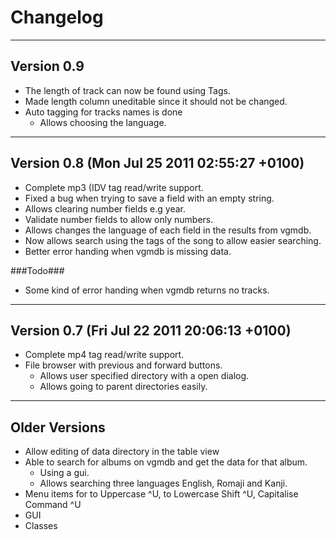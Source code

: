 Changelog
=========
-----------
Version 0.9
-----------
* The length of track can now be found using Tags.
* Made length column uneditable since it should not be changed.
* Auto tagging for tracks names is done
  * Allows choosing the language.

-----------
Version 0.8 (Mon Jul 25 2011 02:55:27 +0100)
-----------
* Complete mp3 (IDV tag read/write support.
* Fixed a bug when trying to save a field with an empty string.
* Allows clearing number fields e.g year.
* Validate number fields to allow only numbers. 
* Allows changes the language of each field in the results from vgmdb.
* Now allows search using the tags of the song to allow easier searching.
* Better error handing when vgmdb is missing data.

###Todo###

* Some kind of error handing when vgmdb returns no tracks.

-----------
Version 0.7 (Fri Jul 22 2011 20:06:13 +0100)
-----------
* Complete mp4 tag read/write support.
* File browser with previous and forward buttons.
	* Allows user specified directory with a open dialog. 
	* Allows going to parent directories easily.  

--------------
Older Versions
--------------
* Allow editing of data directory in the table view
* Able to search for albums on vgmdb and get the data for that album.
	* Using a gui.
	* Allows searching three languages English, Romaji and Kanji.
* Menu items for to Uppercase ^U, to Lowercase Shift ^U, Capitalise Command ^U
* GUI
* Classes 